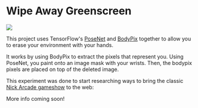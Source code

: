# Wipe Away Greenscreen

![](https://media.giphy.com/media/UW2ajjFyi4WCnMQxNg/source.gif)

This project uses TensorFlow's [PoseNet](https://github.com/tensorflow/tfjs-models/tree/master/posenet) and [BodyPix](https://github.com/tensorflow/tfjs-models/tree/master/body-pix) together to allow you to erase your environment with your hands.

It works by using BodyPix to extract the pixels that represent you. Using PoseNet, you paint onto an image mask with your wrists. Then, the bodypix pixels are placed on top of the deleted image.

This experiment was done to start researching ways to bring the classic [Nick Arcade gameshow](https://www.youtube.com/watch?v=nSCFlafbXBs) to the web:

More info coming soon!